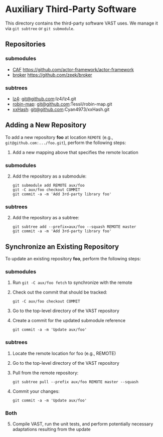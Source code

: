 Auxiliary Third-Party Software
==============================

This directory contains the third-party software VAST uses. We manage it via
`git subtree` or `git submodule`.

Repositories
------------

### submodules
- [CAF](https://github.com/actor-framework/actor-framework) https://github.com/actor-framework/actor-framework
- [broker](https://github.com/zeek/broker) https://github.com/zeek/broker

### subtrees
- [lz4](https://github.com/lz4/lz4): git@github.com:lz4/lz4.git
- [robin-map](https://github.com/Tessil/robin-map/): git@github.com:Tessil/robin-map.git
- [xxHash](https://github.com/Cyan4973/xxHash): git@github.com:Cyan4973/xxHash.git

Adding a New Repository
-----------------------

To add a new repository **foo** at location `REMOTE` (e.g.,
`git@github.com:.../foo.git`), perform the following steps:

1. Add a new mapping above that specifies the remote location

### submodules
2. Add the repository as a submodule:

       git submodule add REMOTE aux/foo
       git -C aux/foo checkout COMMIT
       git commit -a -m 'Add 3rd-party library foo'

### subtrees
2. Add the repository as a subtree:

       git subtree add --prefix=aux/foo --squash REMOTE master
       git commit -a -m 'Add 3rd-party library foo'

Synchronize an Existing Repository
----------------------------------

To update an existing repository **foo**, perform the following steps:

### submodules
1. Run `git -C aux/foo fetch` to synchronize with the remote
2. Check out the commit that should be tracked:

       git -C aux/foo checkout COMMIT

3. Go to the top-level directory of the VAST repository
4. Create a commit for the updated submodule reference

       git commit -a -m 'Update aux/foo'

### subtrees
1. Locate the remote location for foo (e.g., REMOTE)
2. Go to the top-level directory of the VAST repository
3. Pull from the remote repository:

       git subtree pull --prefix aux/foo REMOTE master --squash

4. Commit your changes:

       git commit -a -m 'Update aux/foo'

### Both

5. Compile VAST, run the unit tests, and perform potentially necessary
   adaptations resulting from the update
